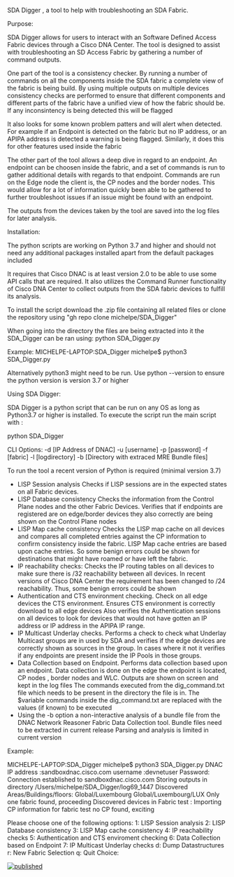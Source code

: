 SDA Digger , a tool to help with troubleshooting an SDA Fabric.

Purpose:

SDA Digger allows for users to interact with an Software Defined Access Fabric devices
through a Cisco DNA Center. The tool is designed to assist with troubleshooting
an SD Access Fabric by gathering a number of command outputs. 

One part of the tool is a consistency checker. By running a number of commands on 
all the components inside the SDA fabric a complete view of the fabric is being
build. By using multiple outputs on multiple devices consistency checks are performed
to ensure that different components and different parts of the fabric have a unified
view of how the fabric should be. If any inconsintency is being detected this will be flagged

It also looks for some known problem patters and will alert when detected. For example
if an Endpoint is detected on the fabric but no IP address, or an APIPA address is detected
a warning is being flagged. Similarly, it does this for other features used inside
the fabric

The other part of the tool allows a deep dive in regard to an endpoint. An endpoint
can be choosen inside the fabric, and a set of commands is run to gather additional
details with regards to that endpoint. Commands are run on the Edge node the client is,
the CP nodes and the border nodes. This would allow for a lot of information quickly been
able to be gathered to further troubleshoot issues if an issue might be found with an endpoint.

The outputs from the devices taken by the tool are saved into the log files for later analysis.

Installation:

The python scripts are working on Python 3.7 and higher and should not need
any additional packages installed apart from the default packages included

It requires that Cisco DNAC is at least version 2.0 to be able to use some API calls
that are required. It also utilizes the Command Runner functionality of Cisco DNA Center
to collect outputs from the SDA fabric devices to fulfill its analysis.

To install the script download the .zip file containing all related files or clone
the repository using "gh repo clone michelpe/SDA_Digger"

When going into the directory the files are being extracted into it the SDA_Digger can be ran
using: python SDA_Digger.py

Example:
MICHELPE-LAPTOP:SDA_Digger michelpe$ python3 SDA_Digger.py 

Alternatively python3 might need to be run. Use python --version to ensure the python version 
is version 3.7 or higher

Using SDA Digger:

SDA Digger is a python script that can be run on any OS as long as Python3.7 or higher is 
installed. To execute the script run the main script with :

python SDA_Digger 

CLI Options:
-d [IP Address of DNAC]
-u [username]
-p [password] 
-f [fabric] 
-l [logdirectory]
-b [Directory with extraced MRE Bundle files]

To run the tool a recent version of Python is required (minimal version 3.7)

- LISP Session analysis
  Checks if LISP sessions are in the expected states on all Fabric devices.
- LISP Database consistency
  Checks the information from the Control Plane nodes and the other Fabric Devices.
  Verifies that if endpoints are registered are on edge/border devices they also correctly
  are being shown on the Control Plane nodes
- LISP Map cache consistency
  Checks the LISP map cache on all devices and compares all completed entries
  against the CP information to confirm consistency inside the fabric.
  LISP Map cache entries are based upon cache entries. So some benign errors could be shown
  for destinations that might have roamed or have left the fabric.
- IP reachability checks:
  Checks the IP routing tables on all devices to make sure there is /32 reachability
  between all devices. In recent versions of Cisco DNA Center the requirement has been
  changed to /24 reachability. Thus, some benign errors could be shown 
- Authentication and CTS environment checking.
  Check on all edge devices the CTS environment. 
  Ensures CTS environment is correctly download to all edge devices
  Also verifies the Authentication sessions on all devices to look for devices
  that would not have gotten an IP address or  IP address in the APIPA IP range.
- IP Multicast Underlay checks.
  Performs a check to check what Underlay Multicast groups are in used
  by SDA and verifies if the edge devices are correctly shown as sources
  in the group. In cases where it not it verifies if any endpoints
  are present inside the IP Pools in those groups.    
- Data Collection based on Endpoint.
  Performs data collection based upon an endpoint. Data collection is done on 
  the edge the endpoint is located, CP nodes , border nodes and WLC. 
  Outputs are shown on screen and kept in the log files
  The commands executed from the dig_command.txt file which needs to be present 
  in the directory the file is in. The $variable commands inside the dig_command.txt
  are replaced with the values (if known) to be executed
- Using the -b option a non-interactive analysis of a bundle file
  from the DNAC Network Reasoner Fabric Data Collection tool. 
  Bundle files need to be extracted in current release
  Parsing and analysis is limited in current version
  

Example:

MICHELPE-LAPTOP:SDA_Digger michelpe$ python3 SDA_Digger.py 
DNAC IP address :sandboxdnac.cisco.com
username :devnetuser
Password: 
Connection established to sandboxdnac.cisco.com
Storing outputs in directory /Users/michelpe/SDA_Digger/log69_1447
Discovered Areas/Buildings/floors:
Global/Luxembourg
Global/Luxembourg/LUX
Only one fabric found, proceeding
Discovered devices in Fabric test :
Importing CP information for fabric test
no CP found, exciting



Please choose one of the following options:
1: LISP Session analysis
2: LISP Database consistency
3: LISP Map cache consistency
4: IP reachability checks
5: Authentication and CTS enviroment checking
6: Data Collection based on Endpoint
7: IP Multicast Underlay checks
d: Dump Datastructures
r: New Fabric Selection
q: Quit
Choice:


[![published](https://static.production.devnetcloud.com/codeexchange/assets/images/devnet-published.svg)](https://developer.cisco.com/codeexchange/github/repo/michelpe/SDA_Digger)